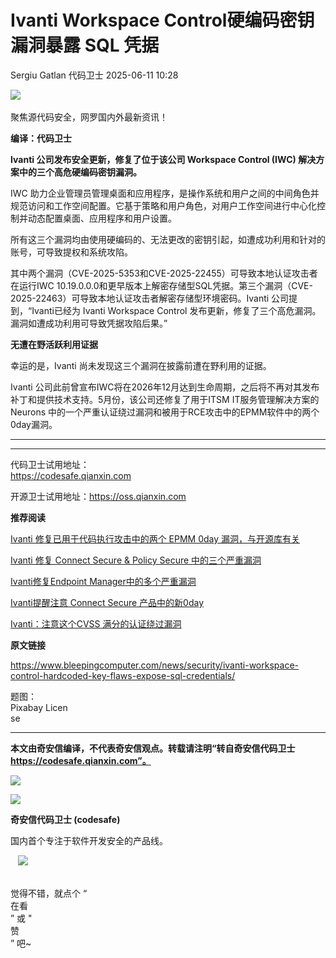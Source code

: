 #  Ivanti Workspace Control硬编码密钥漏洞暴露 SQL 凭据  
Sergiu Gatlan  代码卫士   2025-06-11 10:28  
  
![](https://mmbiz.qpic.cn/mmbiz_gif/Az5ZsrEic9ot90z9etZLlU7OTaPOdibteeibJMMmbwc29aJlDOmUicibIRoLdcuEQjtHQ2qjVtZBt0M5eVbYoQzlHiaw/640?wx_fmt=gif "")  
    
聚焦源代码安全，网罗国内外最新资讯！  
  
**编译：代码卫士**  
  
**Ivanti 公司发布安全更新，修复了位于该公司 Workspace Control (IWC) 解决方案中的三个高危硬编码密钥漏洞。**  
  
IWC 助力企业管理员管理桌面和应用程序，是操作系统和用户之间的中间角色并规范访问和工作空间配置。它基于策略和用户角色，对用户工作空间进行中心化控制并动态配置桌面、应用程序和用户设置。  
  
所有这三个漏洞均由使用硬编码的、无法更改的密钥引起，如遭成功利用和针对的账号，可导致提权和系统攻陷。  
  
其中两个漏洞（CVE-2025-5353和CVE-2025-22455）可导致本地认证攻击者在运行IWC 10.19.0.0.0和更早版本上解密存储型SQL凭据。第三个漏洞（CVE-2025-22463）可导致本地认证攻击者解密存储型环境密码。Ivanti 公司提到，“Ivanti已经为 Ivanti Workspace Control 发布更新，修复了三个高危漏洞。漏洞如遭成功利用可导致凭据攻陷后果。”  
  
  
**无遭在野活跃利用证据**  
  
  
  
  
幸运的是，Ivanti 尚未发现这三个漏洞在披露前遭在野利用的证据。  
  
Ivanti 公司此前曾宣布IWC将在2026年12月达到生命周期，之后将不再对其发布补丁和提供技术支持。5月份，该公司还修复了用于ITSM IT服务管理解决方案的 Neurons 中的一个严重认证绕过漏洞和被用于RCE攻击中的EPMM软件中的两个0day漏洞。  
  
****  
****  
代码卫士试用地址：  
https://codesafe.qianxin.com  
  
开源卫士试用地址：https://oss.qianxin.com  
  
  
  
  
  
  
  
  
  
  
  
  
  
**推荐阅读**  
  
[Ivanti 修复已用于代码执行攻击中的两个 EPMM 0day 漏洞，与开源库有关](https://mp.weixin.qq.com/s?__biz=MzI2NTg4OTc5Nw==&mid=2247523008&idx=1&sn=12a019a9d94970b49208b306f026f931&scene=21#wechat_redirect)  
  
  
[Ivanti 修复 Connect Secure & Policy Secure 中的三个严重漏洞](https://mp.weixin.qq.com/s?__biz=MzI2NTg4OTc5Nw==&mid=2247522224&idx=1&sn=671c73813c868c4819c48a9b54ab1b8c&scene=21#wechat_redirect)  
  
  
[Ivanti修复Endpoint Manager中的多个严重漏洞](https://mp.weixin.qq.com/s?__biz=MzI2NTg4OTc5Nw==&mid=2247522089&idx=1&sn=a04239b89ce2032e8e28b49d05782135&scene=21#wechat_redirect)  
  
  
[Ivanti提醒注意 Connect Secure 产品中的新0day](https://mp.weixin.qq.com/s?__biz=MzI2NTg4OTc5Nw==&mid=2247522025&idx=2&sn=f67e98879ae334210339981b77e939e9&scene=21#wechat_redirect)  
  
  
[Ivanti：注意这个CVSS 满分的认证绕过漏洞](https://mp.weixin.qq.com/s?__biz=MzI2NTg4OTc5Nw==&mid=2247521758&idx=1&sn=d87a2de8e47def08cf6aca1b91b6e064&scene=21#wechat_redirect)  
  
  
  
  
  
**原文链接**  
  
https://www.bleepingcomputer.com/news/security/ivanti-workspace-control-hardcoded-key-flaws-expose-sql-credentials/  
  
  
  
题图：  
Pixabay Licen  
se  
  
****  
**本文由奇安信编译，不代表奇安信观点。转载请注明“转自奇安信代码卫士 https://codesafe.qianxin.com”。**  
  
  
  
  
![](https://mmbiz.qpic.cn/mmbiz_jpg/oBANLWYScMSf7nNLWrJL6dkJp7RB8Kl4zxU9ibnQjuvo4VoZ5ic9Q91K3WshWzqEybcroVEOQpgYfx1uYgwJhlFQ/640?wx_fmt=jpeg "")  
  
![](https://mmbiz.qpic.cn/mmbiz_jpg/oBANLWYScMSN5sfviaCuvYQccJZlrr64sRlvcbdWjDic9mPQ8mBBFDCKP6VibiaNE1kDVuoIOiaIVRoTjSsSftGC8gw/640?wx_fmt=jpeg "")  
  
**奇安信代码卫士 (codesafe)**  
  
国内首个专注于软件开发安全的产品线。  
  
   ![](https://mmbiz.qpic.cn/mmbiz_gif/oBANLWYScMQ5iciaeKS21icDIWSVd0M9zEhicFK0rbCJOrgpc09iaH6nvqvsIdckDfxH2K4tu9CvPJgSf7XhGHJwVyQ/640?wx_fmt=gif "")  
  
   
觉得不错，就点个 “  
在看  
” 或 "  
赞  
” 吧~  
  

